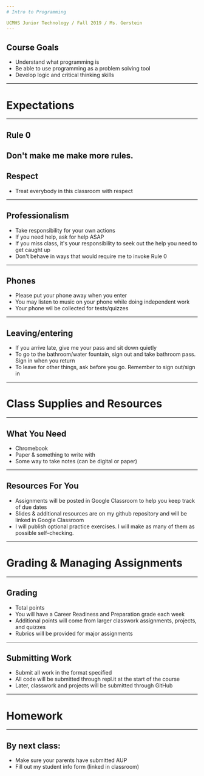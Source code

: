 ```yaml
---
# Intro to Programming

UCMHS Junior Technology / Fall 2019 / Ms. Gerstein
---
```

## Course Goals

* Understand what programming is
* Be able to use programming as a problem solving tool
* Develop logic and critical thinking skills
---
# Expectations
---
## Rule 0

Don't make me make more rules.
---
## Respect

* Treat everybody in this classroom with respect
---
## Professionalism

* Take responsibility for your own actions
* If you need help, ask for help ASAP
* If you miss class, it's your responsibility to seek out the help you need to get caught up
* Don't behave in ways that would require me to invoke Rule 0
---
## Phones

* Please put your phone away when you enter
* You may listen to music on your phone while doing independent work
* Your phone wil be collected for tests/quizzes
---
## Leaving/entering

* If you arrive late, give me your pass and sit down quietly
* To go to the bathroom/water fountain, sign out and take bathroom pass. Sign in when you return
* To leave for other things, ask before you go. Remember to sign out/sign in
---
# Class Supplies and Resources
---
## What You Need

* Chromebook
* Paper & something to write with
* Some way to take notes (can be digital or paper)
---
## Resources For You

* Assignments will be posted in Google Classroom to help you keep track of due dates
* Slides & additional resources are on my github repository and will be linked in Google Classroom
* I will publish optional practice exercises. I will make as many of them as possible self-checking.
---
# Grading & Managing Assignments
---
## Grading

* Total points
* You will have a Career Readiness and Preparation grade each week
* Additional points will come from larger classwork assignments, projects, and quizzes
* Rubrics will be provided for major assignments
---
## Submitting Work

* Submit all work in the format specified
* All code will be submitted through repl.it at the start of the course
* Later, classwork and projects will be submitted through GitHub
---
# Homework
---
## By next class:

* Make sure your parents have submitted AUP
* Fill out my student info form (linked in classroom)
